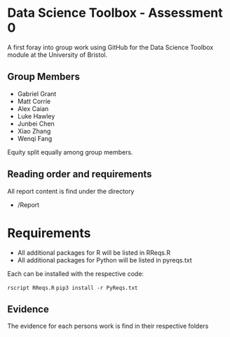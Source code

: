 # Data Science Toolbox - Assessment 0

A first foray into group work using GitHub for the Data Science Toolbox module at the University of Bristol.

## Group Members
* Gabriel Grant
* Matt Corrie
* Alex Caian
* Luke Hawley
* Junbei Chen
* Xiao Zhang
* Wenqi Fang

Equity split equally among group members.
## Reading order and requirements

All report content is find under the directory
* /Report

# Requirements

* All additional packages for R will be listed in RReqs.R
* All additional packages for Python will be listed in pyreqs.txt

Each can be installed with the respective code:

```rscript RReqs.R```
```pip3 install -r PyReqs.txt```

## Evidence

The evidence for each persons work is find in their respective folders
